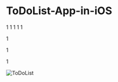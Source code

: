 # ToDoList-App-in-iOS
1
1
1
1
1

1

1

1

![ToDoList](https://user-images.githubusercontent.com/50487976/103092204-93018d80-4607-11eb-9081-dbf2b290ed85.gif)
